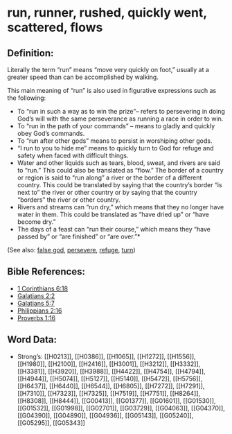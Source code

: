 # run, runner, rushed, quickly went, scattered, flows

## Definition:

Literally the term “run” means “move very quickly on foot,” usually at a greater speed than can be accomplished by walking.

This main meaning of “run” is also used in figurative expressions such as the following:
* To “run in such a way as to win the prize”– refers to persevering in doing God’s will with the same perseverance as running a race in order to win.
* To “run in the path of your commands” – means to gladly and quickly obey God’s commands.
* To “run after other gods” means to persist in worshiping other gods.
* “I run to you to hide me” means to quickly turn to God for refuge and safety when faced with difficult things.
* Water and other liquids such as tears, blood, sweat, and rivers are said to “run.” This could also be translated as “flow.”
    The border of a country or region is said to “run along” a river or the border of a different country. This could be translated by saying that the country’s border “is next to” the river or other country or by saying that the country “borders” the river or other country.
* Rivers and streams can “run dry,” which means that they no longer have water in them. This could be translated as “have dried up” or “have become dry.”
* The days of a feast can “run their course,” which means they “have passed by” or “are finished” or “are over.”*

(See also: [false god](../kt/falsegod.md), [persevere](../other/perseverance.md), [refuge](../other/refuge.md), [turn](../other/turn.md))

## Bible References:

* [1 Corinthians 6:18](rc://en/tn/help/1co/06/18)
* [Galatians 2:2](rc://en/tn/help/gal/02/02)
* [Galatians 5:7](rc://en/tn/help/gal/05/07)
* [Philippians 2:16](rc://en/tn/help/php/02/16)
* [Proverbs 1:16](rc://en/tn/help/pro/01/16)

## Word Data:

* Strong’s: [[H0213]], [[H0386]], [[H1065]], [[H1272]], [[H1556]], [[H1980]], [[H2100]], [[H2416]], [[H3001]], [[H3212]], [[H3332]], [[H3381]], [[H3920]], [[H3988]], [[H4422]], [[H4754]], [[H4794]], [[H4944]], [[H5074]], [[H5127]], [[H5140]], [[H5472]], [[H5756]], [[H6437]], [[H6440]], [[H6544]], [[H6805]], [[H7272]], [[H7291]], [[H7310]], [[H7323]], [[H7325]], [[H7519]], [[H7751]], [[H8264]], [[H8308]], [[H8444]], [[G00413]], [[G01377]], [[G01601]], [[G01530]], [[G01532]], [[G01998]], [[G02701]], [[G03729]], [[G04063]], [[G04370]], [[G04390]], [[G04890]], [[G04936]], [[G05143]], [[G05240]], [[G05295]], [[G05343]]
